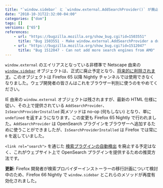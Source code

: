 ```yaml
---
title: "`window.sidebar` と `window.external.AddSearchProvider()` が廃止予定となりました"
date: "2018-10-31T22:32:00-04:00"
categories: ["dom"]
tags: []
versions: ["65"]
references:
    - url: "https://bugzilla.mozilla.org/show_bug.cgi?id=1503551"
      title: "Bug 1503551 - Make window.external.AddSearchProvider a dummy function"
    - url: "https://bugzilla.mozilla.org/show_bug.cgi?id=1512047"
      title: "Bug 1512047 - Can not add more search engines from AMO"
---
```

`window.external` のエイリアスとなっている非標準で Netscape 由来の [`window.sidebar`](https://developer.mozilla.org/docs/Web/API/window.sidebar) オブジェクトは、正式に廃止予定となり、[将来的に削除されます](https://www.fxsitecompat.dev/ja/docs/2015/window-sidebar-will-be-removed/)。このオブジェクトは Firefox 65 以降 Nightly チャンネルでは使用できなくなりました。ウェブ開発者の皆さんはこれをブラウザー判別に使うのをやめてください。

IE 由来の `window.external` オブジェクトは残されますが、最新の HTML 仕様に従い、その上で提供されている `AddSearchProvider`、`IsSearchProviderInstalled` 両メソッドは no-op (何もしない) となり、単に `undefined` を返すようになります。この変更も Firefox 65 Nightly で行われました。`AddSearchProvider` は OpenSearch プラグインをブラウザーへ追加するために使うことができましたが、`IsSearchProviderInstalled` は Firefox では常に `0` を返していました。

`<link rel="search">` を通じた [検索プラグインの自動検出](https://developer.mozilla.org/docs/Web/OpenSearch#Autodiscovery_of_search_plugins) を廃止する予定はなく、これがウェブサイト上で OpenSearch プラグインを提供するための推奨方法です。

**更新**: Firefox 開発者が検索プロバイダーインストーラーの移行計画について検討中のため、Firefox 66 Nightly で `window.sidebar` とこれらのメソッドが再度有効化されました。
